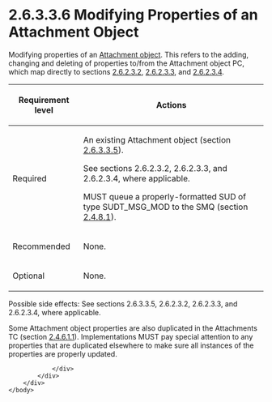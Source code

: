 <html dir="LTR" xmlns:mshelp="http://msdn.microsoft.com/mshelp" xmlns:ddue="http://ddue.schemas.microsoft.com/authoring/2003/5" xmlns:xlink="http://www.w3.org/1999/xlink" xmlns:tool="http://www.microsoft.com/tooltip">
    <head>
        <meta http-equiv="Content-Type" content="text/html; CHARSET=utf-8"></meta>
        <meta name="save" content="history"></meta>
        <title>2.6.3.3.6 Modifying Properties of an Attachment Object</title>
        <xml>
            <mshelp:toctitle title="2.6.3.3.6 Modifying Properties of an Attachment Object"></mshelp:toctitle>
            <mshelp:rltitle title="[MS-PST]: Modifying Properties of an Attachment Object"></mshelp:rltitle>
            <mshelp:keyword index="A" term="40075070-ace4-4d24-8720-d089b6859d64"></mshelp:keyword>
            <mshelp:attr name="DCSext.ContentType" value="open specification"></mshelp:attr>
            <mshelp:attr name="AssetID" value="40075070-ace4-4d24-8720-d089b6859d64"></mshelp:attr>
            <mshelp:attr name="TopicType" value="kbRef"></mshelp:attr>
            <mshelp:attr name="DCSext.Title" value="[MS-PST]: Modifying Properties of an Attachment Object" />
        </xml>
    </head>
    <body>
        <div id="header">
            <h1 class="heading">2.6.3.3.6 Modifying Properties of an Attachment Object</h1>
        </div>
        <div id="mainSection">
            <div id="mainBody">
                <div id="allHistory" class="saveHistory"></div>
                <div id="sectionSection0" class="section" name="collapseableSection">
                    

<p>Modifying properties of an <a href="08220cc9-69b1-4072-a2e7-2a0ff201d505.htm#gt_6ab4cacc-0e1a-4843-b9e5-4f1fee5a695a">Attachment object</a>. This
refers to the adding, changing and deleting of properties to/from the
Attachment object PC, which map directly to sections <a href="06096284-9b6a-41ea-8bf2-6615bee0752e.htm">2.6.2.3.2</a>, <a href="b0848da7-e670-499d-8f26-ac82b3e83835.htm">2.6.2.3.3</a>, and <a href="c30a75c2-b2d0-4745-9e5b-b883f83e12f1.htm">2.6.2.3.4</a>.</p>

<table>
 <thead>
  <tr>
   <th>
   <p>Requirement level</p>
   </th>
   <th>
   <p>Actions</p>
   </th>
  </tr>
 </thead>
 <tr>
  <td>
  <p>Required</p>
  </td>
  <td>
  <p>An existing Attachment object (section <a href="14d77d83-bd42-4da8-b9ce-22b41c951c9d.htm">2.6.3.3.5</a>).</p>
  <p>See sections 2.6.2.3.2, 2.6.2.3.3, and 2.6.2.3.4,
  where applicable.</p>
  <p>MUST queue a properly-formatted SUD of type
  SUDT_MSG_MOD to the SMQ (section <a href="feced5b5-714b-47e1-8ca0-a8aae53c2fe4.htm">2.4.8.1</a>).</p>
  </td>
 </tr>
 <tr>
  <td>
  <p>Recommended</p>
  </td>
  <td>
  <p>None.</p>
  </td>
 </tr>
 <tr>
  <td>
  <p>Optional</p>
  </td>
  <td>
  <p>None.</p>
  </td>
 </tr>
</table>

<p>Possible side effects: See sections 2.6.3.3.5, 2.6.2.3.2,
2.6.2.3.3, and 2.6.2.3.4, where applicable.</p>

<p>Some Attachment object properties are also duplicated in the
Attachments TC (section <a href="47c336f7-2d9b-4f22-91c7-5bb422aaebbb.htm">2.4.6.1.1</a>).
Implementations MUST pay special attention to any properties that are duplicated
elsewhere to make sure all instances of the properties are properly updated.</p>


                </div>
            </div>
        </div>
    </body>
</html>